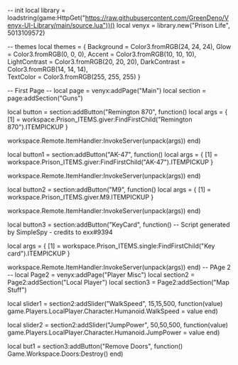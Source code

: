 -- init
local library = loadstring(game:HttpGet("https://raw.githubusercontent.com/GreenDeno/Venyx-UI-Library/main/source.lua"))()
local venyx = library.new("Prison Life", 5013109572)

-- themes
local themes = {
Background = Color3.fromRGB(24, 24, 24),
Glow = Color3.fromRGB(0, 0, 0),
Accent = Color3.fromRGB(10, 10, 10),
LightContrast = Color3.fromRGB(20, 20, 20),
DarkContrast = Color3.fromRGB(14, 14, 14),  
TextColor = Color3.fromRGB(255, 255, 255)
}

-- First Page --
local page = venyx:addPage("Main")
local section = page:addSection("Guns")

local button = section:addButton("Remington 870", function()
local args = {
    [1] = workspace.Prison_ITEMS.giver:FindFirstChild("Remington 870").ITEMPICKUP
}

workspace.Remote.ItemHandler:InvokeServer(unpack(args))
end)

local button1 = section:addButton("AK-47", function()
local args = {
    [1] = workspace.Prison_ITEMS.giver:FindFirstChild("AK-47").ITEMPICKUP
}

workspace.Remote.ItemHandler:InvokeServer(unpack(args))
end)

local button2 = section:addButton("M9", function()
local args = {
    [1] = workspace.Prison_ITEMS.giver.M9.ITEMPICKUP
}

workspace.Remote.ItemHandler:InvokeServer(unpack(args))
end)

local button3 = section:addButton("KeyCard", function()
    -- Script generated by SimpleSpy - credits to exx#9394

local args = {
    [1] = workspace.Prison_ITEMS.single:FindFirstChild("Key card").ITEMPICKUP
}

workspace.Remote.ItemHandler:InvokeServer(unpack(args))
end)
-- PAge 2 --
local Page2 = venyx:addPage("Player Misc")
local section2 = Page2:addSection("Local Player")
local section3 = Page2:addSection("Map Stuff")

local slider1 = section2:addSlider("WalkSpeed", 15,15,500, function(value)
    game.Players.LocalPlayer.Character.Humanoid.WalkSpeed = value
end)

local slider2 = section2:addSlider("JumpPower", 50,50,500, function(value)
    game.Players.LocalPlayer.Character.Humanoid.JumpPower = value
end)

local but1 = section3:addButton("Remove Doors", function()
    Game.Workspace.Doors:Destroy()
end)
